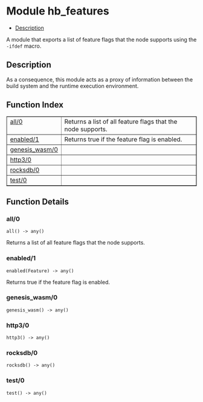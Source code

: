 

# Module hb_features #
* [Description](#description)

A module that exports a list of feature flags that the node supports
using the `-ifdef` macro.

<a name="description"></a>

## Description ##
As a consequence, this module acts as a proxy of information between the
build system and the runtime execution environment.<a name="index"></a>

## Function Index ##


<table width="100%" border="1" cellspacing="0" cellpadding="2" summary="function index"><tr><td valign="top"><a href="#all-0">all/0</a></td><td>Returns a list of all feature flags that the node supports.</td></tr><tr><td valign="top"><a href="#enabled-1">enabled/1</a></td><td>Returns true if the feature flag is enabled.</td></tr><tr><td valign="top"><a href="#genesis_wasm-0">genesis_wasm/0</a></td><td></td></tr><tr><td valign="top"><a href="#http3-0">http3/0</a></td><td></td></tr><tr><td valign="top"><a href="#rocksdb-0">rocksdb/0</a></td><td></td></tr><tr><td valign="top"><a href="#test-0">test/0</a></td><td></td></tr></table>


<a name="functions"></a>

## Function Details ##

<a name="all-0"></a>

### all/0 ###

`all() -> any()`

Returns a list of all feature flags that the node supports.

<a name="enabled-1"></a>

### enabled/1 ###

`enabled(Feature) -> any()`

Returns true if the feature flag is enabled.

<a name="genesis_wasm-0"></a>

### genesis_wasm/0 ###

`genesis_wasm() -> any()`

<a name="http3-0"></a>

### http3/0 ###

`http3() -> any()`

<a name="rocksdb-0"></a>

### rocksdb/0 ###

`rocksdb() -> any()`

<a name="test-0"></a>

### test/0 ###

`test() -> any()`

